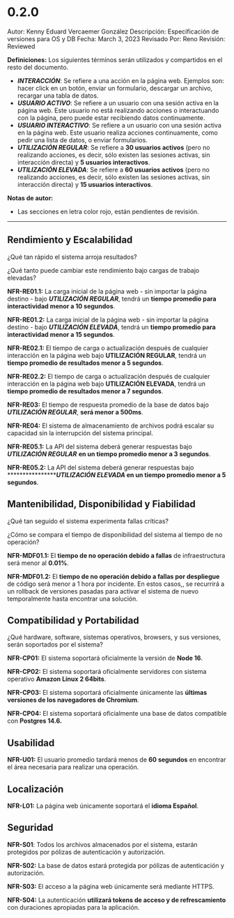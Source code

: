 # 0.2.0

Autor: Kenny Eduard Vercaemer González
Descripción: Especificación de versiones para OS y DB
Fecha: March 3, 2023
Revisado Por: Reno
Revisión: Reviewed

********Definiciones:******** Los siguientes términos serán utilizados y compartidos en el resto del documento.

- *********************************INTERACCIÓN*********************************: Se refiere a una acción en la página web. Ejemplos son: hacer click en un botón, enviar un formulario, descargar un archivo, recargar una tabla de datos.
- *********************************************USUARIO ACTIVO*********************************************: Se refiere a un usuario con una sesión activa en la página web. Este usuario no está realizando acciones o interactuando con la página, pero puede estar recibiendo datos continuamente.
- *********************************************************USUARIO INTERACTIVO*********************************************************: Se refiere a un usuario con una sesión activa en la página web. Este usuario realiza acciones continuamente, como pedir una lista de datos, o enviar formularios.
- ***************************************************************UTILIZACIÓN REGULAR***************************************************************: Se refiere a **30 usuarios activos** (pero no realizando acciones, es decir, sólo existen las sesiones activas, sin interacción directa) y **5 usuarios interactivos**.
- *******UTILIZACIÓN ELEVADA*******: Se refiere a **60 usuarios activos** (pero no realizando acciones, es decir, sólo existen las sesiones activas, sin interacción directa) y **15 usuarios interactivos**.

******************************Notas de autor:******************************

- Las secciones en letra color rojo, están pendientes de revisión.

---

## Rendimiento y Escalabilidad

¿Qué tan rápido el sistema arroja resultados?

¿Qué tanto puede cambiar este rendimiento bajo cargas de trabajo elevadas?

**********NFR-RE01.1:********** La carga inicial de la página web - sin importar la página destino - bajo *********************************UTILIZACIÓN REGULAR*********************************, tendrá un **tiempo promedio para interactividad menor a 10 segundos**.

**********NFR-RE01.2:********** La carga inicial de la página web - sin importar la página destino - bajo *********************************UTILIZACIÓN ELEVADA*********************************, tendrá un **tiempo promedio para interactividad menor a 15 segundos**.

******************NFR-RE02.1:****************** El tiempo de carga o actualización después de cualquier interacción en la página web bajo ******************UTILIZACIÓN REGULAR******************, tendrá un **tiempo promedio de resultados menor a 5 segundos**.

******************NFR-RE02.2:****************** El tiempo de carga o actualización después de cualquier interacción en la página web bajo ******************UTILIZACIÓN ELEVADA******************, tendrá un **tiempo promedio de resultados menor a 7 segundos**.

******************NFR-RE03:****************** El tiempo de respuesta promedio de la base de datos bajo *********************************************************UTILIZACIÓN REGULAR*********************************************************, **será menor a 500ms**.

******************NFR-RE04:****************** El sistema de almacenamiento de archivos podrá escalar su capacidad sin la interrupción del sistema principal.

************************NFR-RE05.1:************************ La API del sistema deberá generar respuestas bajo ***************************UTILIZACIÓN REGULAR*************************** **en un tiempo promedio menor a 3 segundos**.

************************NFR-RE05.2:************************ La API del sistema deberá generar respuestas bajo ***************************UTILIZACIÓN ELEVADA********* en un tiempo promedio menor a 5 segundos**.

## Mantenibilidad, Disponibilidad y Fiabilidad

¿Qué tan seguido el sistema experimenta fallas críticas?

¿Cómo se compara el tiempo de disponibilidad del sistema al tiempo de no operación?

********************NFR-MDF01.1:******************** El **tiempo de no operación debido a fallas** de infraestructura será menor al **0.01%**.

**************************NFR-MDF01.2:************************** El **tiempo de no operación debido a fallas por despliegue** de código será menor a 1 hora por incidente. En estos casos,, se recurrirá a un rollback de versiones pasadas para activar el sistema de nuevo temporalmente hasta encontrar una solución.

## Compatibilidad y Portabilidad

¿Qué hardware, software, sistemas operativos, browsers, y sus versiones, serán soportados por el sistema?

******************NFR-CP01:****************** El sistema soportará oficialmente la versión de **Node 16**.

******************NFR-CP02:****************** El sistema soportará oficialmente servidores con sistema operativo **Amazon Linux 2 64bits**.

********************NFR-CP03:******************** El sistema soportará oficialmente únicamente las **últimas versiones de los navegadores de Chromium**.

****************NFR-CP04:**************** El sistema soportará oficialmente una base de datos compatible con ************************Postgres 14.6.************************

## Usabilidad

****************NFR-U01:**************** El usuario promedio tardará menos de **60 segundos** en encontrar el área necesaria para realizar una operación.

## Localización

****************NFR-L01:**************** La página web únicamente soportará el **idioma Español**.

## Seguridad

******NFR-S01******: Todos los archivos almacenados por el sistema, estarán protegidos por pólizas de autenticación y autorización.

**NFR-S02:** La base de datos estará protegida por pólizas de autenticación y autorización.

********NFR-S03:******** El acceso a la página web únicamente será mediante HTTPS.

**NFR-S04:** La autenticación **utilizará tokens de acceso y de refrescamiento** con duraciones apropiadas para la aplicación.